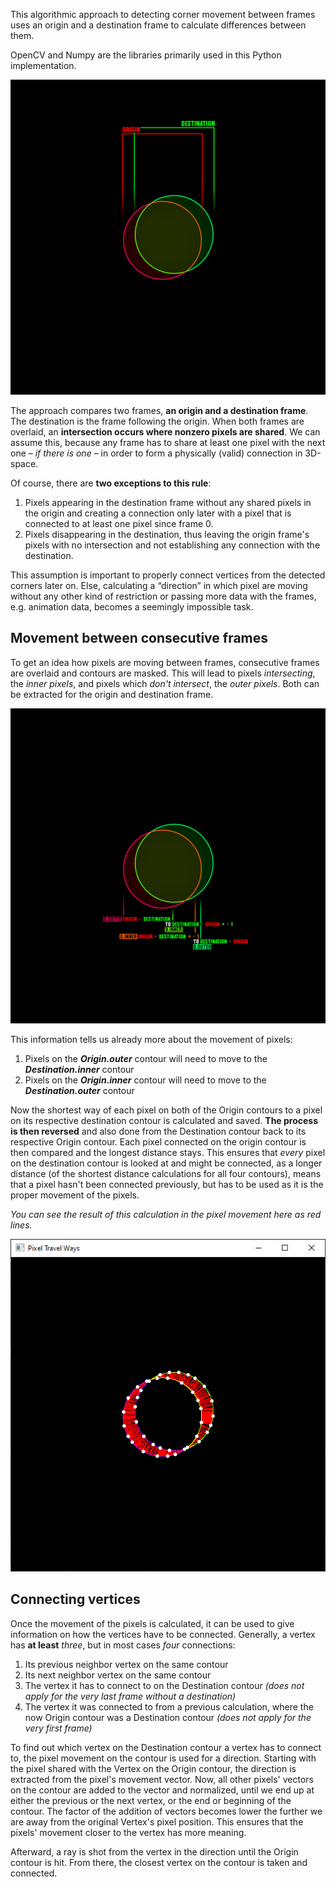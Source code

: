 This algorithmic approach to detecting corner movement between frames uses an origin and a destination frame to calculate differences between them.

OpenCV and Numpy are the libraries primarily used in this Python implementation.

![naming](./img/origin_destination_names.png)

The approach compares two frames, **an origin and a destination frame**. The destination is the frame following the origin. When both frames are overlaid, an **intersection occurs where nonzero pixels are shared**. We can assume this, because any frame has to share at least one pixel with the next one – _if there is one_ – in order to form a physically (valid) connection in 3D-space.

Of course, there are **two exceptions to this rule**:
1. Pixels appearing in the destination frame without any shared pixels in the origin and creating a connection only later with a pixel that is connected to at least one pixel since frame 0.
2. Pixels disappearing in the destination, thus leaving the origin frame's pixels with no intersection and not establishing any connection with the destination.

This assumption is important to properly connect vertices from the detected corners later on.
Else, calculating a “direction” in which pixel are moving without any other kind of restriction or passing more data with the frames, e.g. animation data, becomes a seemingly impossible task.

## Movement between consecutive frames

To get an idea how pixels are moving between frames, consecutive frames are overlaid and contours are masked. This will lead to pixels _intersecting_, the _inner pixels_, and pixels which _don't intersect_, the _outer pixels_. Both can be extracted for the origin and destination frame.

![naming masks](./img/origin_destination_mask_names.png)

This information tells us already more about the movement of pixels:
1.  Pixels on the **_Origin.outer_** contour will need to move to the **_Destination.inner_** contour
2.  Pixels on the **_Origin.inner_** contour will need to move to the **_Destination.outer_** contour

Now the shortest way of each pixel on both of the Origin contours to a pixel on its respective destination contour is calculated and saved.
**The process is then reversed** and also done from the Destination contour back to its respective Origin contour. Each pixel connected on the origin contour is then compared and the longest distance stays.
This ensures that _every_ pixel on the destination contour is looked at and might be connected, as a longer distance (of the shortest distance calculations for all four contours), means that a pixel hasn't been connected previously, but has to be used as it is the proper movement of the pixels.

_You can see the result of this calculation in the pixel movement here as red lines._

![pixel movement](./img/pixeltravel.png)

## Connecting vertices

Once the movement of the pixels is calculated, it can be used to give information on how the vertices have to be connected.
Generally, a vertex has **at least** _three_, but in most cases _four_ connections:
1. Its previous neighbor vertex on the same contour
2. Its next neighbor vertex on the same contour
3. The vertex it has to connect to on the Destination contour _(does not apply for the very last frame without a destination)_
4. The vertex it was connected to from a previous calculation, where the now Origin contour was a Destination contour _(does not apply for the very first frame)_

To find out which vertex on the Destination contour a vertex has to connect to, the pixel movement on the contour is used for a direction.
Starting with the pixel shared with the Vertex on the Origin contour, the direction is extracted from the pixel's movement vector.
Now, all other pixels' vectors on the contour are added to the vector and normalized, until we end up at either the previous or the next vertex, or the end or beginning of the contour. The factor of the addition of vectors becomes lower the further we are away from the original Vertex's pixel position. This ensures that the pixels' movement closer to the vertex has more meaning.

Afterward, a ray is shot from the vertex in the direction until the Origin contour is hit. From there, the closest vertex on the contour is taken and connected.